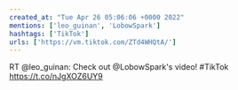 ```yaml
---
created_at: "Tue Apr 26 05:06:06 +0000 2022"
mentions: ['leo_guinan', 'LobowSpark']
hashtags: ['TikTok']
urls: ['https://vm.tiktok.com/ZTd4WHQtA/']
---
```


RT @leo_guinan: Check out @LobowSpark's video! #TikTok https://t.co/nJgXOZ6UY9